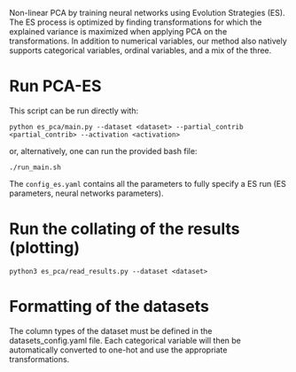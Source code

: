 Non-linear PCA by training neural networks using Evolution Strategies (ES). The ES process is optimized by finding transformations for which the explained variance is maximized when applying PCA on the transformations. In addition to numerical variables, our method also natively supports categorical variables,  ordinal variables, and a mix of the three.


# Run PCA-ES

This script can be run directly with:

```
python es_pca/main.py --dataset <dataset> --partial_contrib <partial_contrib> --activation <activation>
```

or, alternatively, one can run the provided bash file:

```
./run_main.sh
```

The ```config_es.yaml``` contains all the parameters to fully specify a ES run (ES parameters, neural networks parameters).

# Run the collating of the results (plotting)


```
python3 es_pca/read_results.py --dataset <dataset>
```

# Formatting of the datasets

The column types of the dataset must be defined in the datasets_config.yaml file. Each categorical variable will then be
automatically converted to one-hot and use the appropriate transformations.
